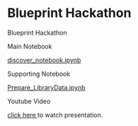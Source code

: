 # Blueprint Hackathon

Blueprint Hackathon

Main Notebook 

<a href="discover_notebook.html"> discover_notebook.ipynb </a>

Supporting Notebook

<a href="https://github.com/sachinac/blueprinthack/blob/main/Prepare_LibraryData.ipynb"> Prepare_LibraryData.ipynb </a>

Youtube Video

<a href="https://youtu.be/Ga3XMHlvuWc"> click here </a> to watch presentation.
